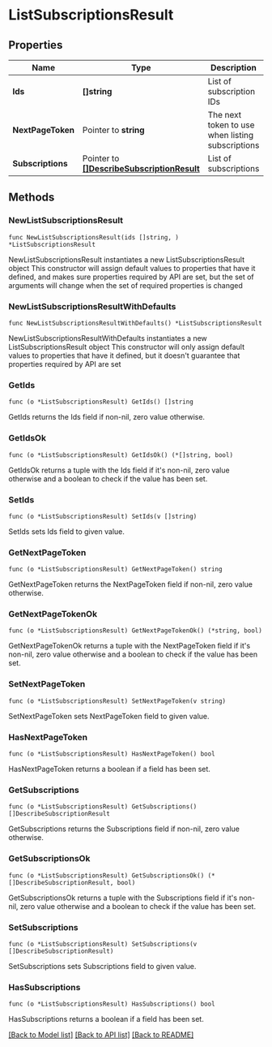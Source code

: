 # ListSubscriptionsResult

## Properties

Name | Type | Description | Notes
------------ | ------------- | ------------- | -------------
**Ids** | **[]string** | List of subscription IDs | 
**NextPageToken** | Pointer to **string** | The next token to use when listing subscriptions | [optional] 
**Subscriptions** | Pointer to [**[]DescribeSubscriptionResult**](DescribeSubscriptionResult.md) | List of subscriptions | [optional] 

## Methods

### NewListSubscriptionsResult

`func NewListSubscriptionsResult(ids []string, ) *ListSubscriptionsResult`

NewListSubscriptionsResult instantiates a new ListSubscriptionsResult object
This constructor will assign default values to properties that have it defined,
and makes sure properties required by API are set, but the set of arguments
will change when the set of required properties is changed

### NewListSubscriptionsResultWithDefaults

`func NewListSubscriptionsResultWithDefaults() *ListSubscriptionsResult`

NewListSubscriptionsResultWithDefaults instantiates a new ListSubscriptionsResult object
This constructor will only assign default values to properties that have it defined,
but it doesn't guarantee that properties required by API are set

### GetIds

`func (o *ListSubscriptionsResult) GetIds() []string`

GetIds returns the Ids field if non-nil, zero value otherwise.

### GetIdsOk

`func (o *ListSubscriptionsResult) GetIdsOk() (*[]string, bool)`

GetIdsOk returns a tuple with the Ids field if it's non-nil, zero value otherwise
and a boolean to check if the value has been set.

### SetIds

`func (o *ListSubscriptionsResult) SetIds(v []string)`

SetIds sets Ids field to given value.


### GetNextPageToken

`func (o *ListSubscriptionsResult) GetNextPageToken() string`

GetNextPageToken returns the NextPageToken field if non-nil, zero value otherwise.

### GetNextPageTokenOk

`func (o *ListSubscriptionsResult) GetNextPageTokenOk() (*string, bool)`

GetNextPageTokenOk returns a tuple with the NextPageToken field if it's non-nil, zero value otherwise
and a boolean to check if the value has been set.

### SetNextPageToken

`func (o *ListSubscriptionsResult) SetNextPageToken(v string)`

SetNextPageToken sets NextPageToken field to given value.

### HasNextPageToken

`func (o *ListSubscriptionsResult) HasNextPageToken() bool`

HasNextPageToken returns a boolean if a field has been set.

### GetSubscriptions

`func (o *ListSubscriptionsResult) GetSubscriptions() []DescribeSubscriptionResult`

GetSubscriptions returns the Subscriptions field if non-nil, zero value otherwise.

### GetSubscriptionsOk

`func (o *ListSubscriptionsResult) GetSubscriptionsOk() (*[]DescribeSubscriptionResult, bool)`

GetSubscriptionsOk returns a tuple with the Subscriptions field if it's non-nil, zero value otherwise
and a boolean to check if the value has been set.

### SetSubscriptions

`func (o *ListSubscriptionsResult) SetSubscriptions(v []DescribeSubscriptionResult)`

SetSubscriptions sets Subscriptions field to given value.

### HasSubscriptions

`func (o *ListSubscriptionsResult) HasSubscriptions() bool`

HasSubscriptions returns a boolean if a field has been set.


[[Back to Model list]](../README.md#documentation-for-models) [[Back to API list]](../README.md#documentation-for-api-endpoints) [[Back to README]](../README.md)


